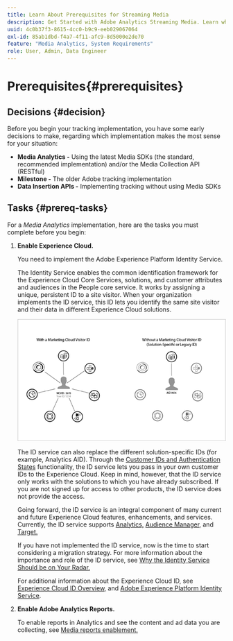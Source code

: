 ```yaml
---
title: Learn About Prerequisites for Streaming Media
description: Get Started with Adobe Analytics Streaming Media. Learn what you need to implement Adobe Analytics for Streaming Media.
uuid: 4c0b37f3-8615-4cc0-b9c9-eeb029067064
exl-id: 85ab1dbd-f4a7-4f11-afc9-8d5000e2de70
feature: "Media Analytics, System Requirements"
role: User, Admin, Data Engineer
---
```

# Prerequisites{#prerequisites}

## Decisions {#decision}

Before you begin your tracking implementation, you have some early decisions to make, regarding which implementation makes the most sense for your situation:

* **Media Analytics -** Using the latest Media SDKs (the standard, recommended implementation) and/or the Media Collection API (RESTful) 
* **Milestone -** The older Adobe tracking implementation
* **Data Insertion APIs -** Implementing tracking without using Media SDKs

## Tasks {#prereq-tasks}

For a *Media Analytics* implementation, here are the tasks you must complete before you begin:

1. **Enable Experience Cloud.** 

    You need to implement the Adobe Experience Platform Identity Service.

    The Identity Service enables the common identification framework for the Experience Cloud Core Services, solutions, and customer attributes and audiences in the People core service. It works by assigning a unique, persistent ID to a site visitor. When your organization implements the ID service, this ID lets you identify the same site visitor and their data in different Experience Cloud solutions.

    ![](assets/mc_id_service_graphic.png)

    The ID service can also replace the different solution-specific IDs (for example, Analytics AID). Through the [Customer IDs and Authentication States](https://experienceleague.adobe.com/docs/id-service/using/reference/authenticated-state.html) functionality, the ID service lets you pass in your own customer IDs to the Experience Cloud. Keep in mind, however, that the ID service only works with the solutions to which you have already subscribed. If you are not signed up for access to other products, the ID service does not provide the access.

    Going forward, the ID service is an integral component of many current and future Experience Cloud features, enhancements, and services. Currently, the ID service supports [Analytics,](https://www.adobe.com/marketing-cloud/web-analytics.html) [Audience Manager,](https://www.adobe.com/marketing-cloud/data-management-platform.html) and [Target.](https://www.adobe.com/marketing-cloud/testing-targeting.html)

    If you have not implemented the ID service, now is the time to start considering a migration strategy. For more information about the importance and role of the ID service, see [Why the Identity Service Should be on Your Radar.](https://theblog.adobe.com/why-new-adobe-marketing-cloud-id-service-should-be-on-your-radar/)

    For additional information about the Experience Cloud ID, see [Experience Cloud ID Overview,](https://experienceleague.adobe.com/docs/id-service/using/intro/overview.html) and [Adobe Experience Platform Identity Service](https://experienceleague.adobe.com/docs/id-service/using/home.html).

1. **Enable Adobe Analytics Reports.** 

    To enable reports in Analytics and see the content and ad data you are collecting, see [Media reports enablement.](/help/media-reports/media-reports-enable.md)
